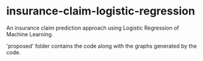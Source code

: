 # insurance-claim-logistic-regression
An insurance claim prediction approach using Logistic Regression of Machine Learning.

'proposed' folder contains the code along with the graphs generated by the code.
